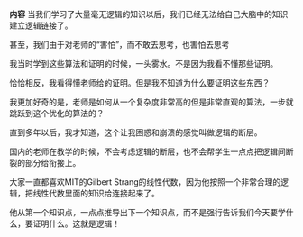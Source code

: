 **内容**
当我们学习了大量毫无逻辑的知识以后，我们已经无法给自己大脑中的知识建立逻辑链接了。

甚至，我们由于对老师的“害怕”，而不敢去思考，也害怕去思考

我当时学到这些算法和证明的时候，一头雾水。不是因为我看不懂那些证明。

恰恰相反，我看得懂老师给的证明。但是我不知道为什么要证明这些东西？

我更加好奇的是，老师是如何从一个复杂度非常高的但是非常直观的算法，一步就跳跃到这个优化的算法的？

直到多年以后，我才知道，这个让我困惑和崩溃的感觉叫做逻辑的断层。

国内的老师在教学的时候，不会考虑逻辑的断层，也不会帮学生一点点把逻辑间断裂的部分给衔接上。

大家一直都喜欢MIT的Gilbert Strang的线性代数，因为他按照一个非常合理的逻辑，把线性代数里面的知识给连接起来了。

他从第一个知识点，一点点推导出下一个知识点，而不是强行告诉我们今天要学什么，要证明什么。这就是逻辑！
